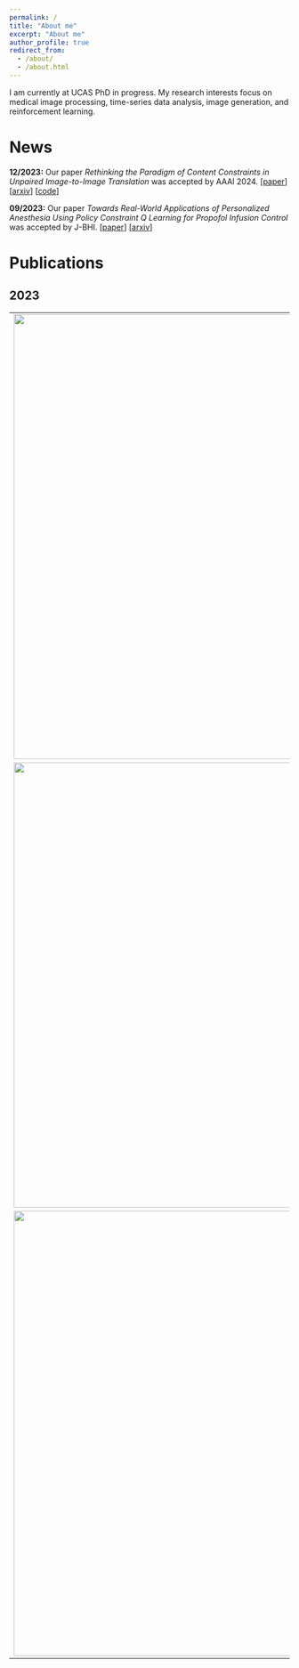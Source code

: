 ```yaml
---
permalink: /
title: "About me"
excerpt: "About me"
author_profile: true
redirect_from: 
  - /about/
  - /about.html
---
```


I am currently at UCAS PhD in progress. My research interests focus on medical image processing, time-series data analysis, image generation, and reinforcement learning.

News
======
**12/2023:** Our paper *Rethinking the Paradigm of Content Constraints in Unpaired Image-to-Image Translation* was accepted by AAAI 2024. [[paper](https://arxiv.org/abs/2211.10867)] [[arxiv](https://arxiv.org/abs/2211.10867)] [[code](https://github.com/XiudingCai/EnCo-pytorch)]

**09/2023:** Our paper *Towards Real-World Applications of Personalized Anesthesia Using Policy Constraint Q Learning for Propofol Infusion Control* was accepted by J-BHI. [[paper](https://ieeexplore.ieee.org/document/10268595)] [[arxiv](https://arxiv.org/abs/2303.10180)]

# Publications

## 2023

<table style="border: none; border-collapse: collapse;" border="0">
  <colgroup>
    <col style="width:40%">
      <col style="width:60%">
  </colgroup>
  <tbody>
    <!-- EnCo (AAAI'24) -->
    <tr style="border-collapse: separate; border-spacing:30em;">
      <td style="border-collapse: collapse; border: none;">
        <img src="https://xiudingcai.github.io/images/publications/EnCo_AAAI24.jpg" width="800">
      </td>     
      <td style="border-collapse: collapse; border: none;">
        <b>Rethinking the Paradigm of Content Constraints in Unpaired Image-to-Image Translation</b>
        <br><b>Xiuding Cai</b>, Yaoyao Zhu, Dong Miao, Linjie Fu and Yu Yao
        <br>
        <i>the Thirty-Eighth AAAI Conference on Artificial Intelligence (AAAI-24)</i>
        <br>
        <span>
          <a href="https://arxiv.org/abs/2211.10867"> <img src="https://img.shields.io/badge/Paper-2e75b7" alt="PDF" style="width: auto; height: 20px;"> </a>&nbsp;
        </span>  
        <span>
          <a href="https://arxiv.org/abs/2211.10867"> <img src="https://img.shields.io/badge/Arxiv-b31b1b" alt="PDF" style="width: auto; height: 20px;"> </a>&nbsp;
        </span>
        <span>
          <a href="https://github.com/XiudingCai/EnCo-pytorch"> <img src="https://img.shields.io/badge/Code-1c1c1c" alt="PDF" style="width: auto; height: 20px;"> </a>  
        </span>
      </td>
    </tr>     
    <!-- PCQL (J-BHI) -->
    <tr style="border-collapse: separate; border-spacing:30em;">
      <td style="border-collapse: collapse; border: none;">
        <img src="https://xiudingcai.github.io/images/publications/pcql.jpg" width="800">
      </td>     
      <td style="border-collapse: collapse; border: none;">
        <b>Towards Real-World Applications of Personalized Anesthesia Using Policy Constraint Q Learning for Propofol Infusion Control</b>
        <br><b>Xiuding Cai</b>, Jiao Chen, Yaoyao Zhu, Beimin Wang and Yu Yao
        <br>
        <i>IEEE Journal of Biomedical and Health Informatics (J-BHI) 2023</i>
        <br>
        <span>
          <a href="https://ieeexplore.ieee.org/document/10268595">paper</a>&nbsp;
        </span>  
        <span>
          <a href="https://arxiv.org/abs/2303.10180">arxiv</a>&nbsp;
        </span>
        <span>
          <a href="todo">code</a>
        </span>
      </td>
    </tr>
    <!-- EnCo (Arxiv) -->
    <tr style="border-collapse: separate; border-spacing:30em;">
      <td style="border-collapse: collapse; border: none;">
        <img src="https://xiudingcai.github.io/images/publications/enco.jpg" width="800">
      </td>
      <td style="border-collapse: collapse; border: none;">
        <b>Constraining Multi-scale Pairwise Features between Encoder and Decoder Using Contrastive Learning for Unpaired Image-to-Image Translation</b>
        <br><b>Xiuding Cai</b>, Yaoyao Zhu, Dong Miao, Linjie Fu and Yu Yao
        <br>
        <i>arXiv preprint arXiv:2211.10867</i>
        <br>
        <span>
          <a href="https://arxiv.org/abs/2211.10867">arxiv</a>&nbsp;
        </span>
        <span>
          <a href="https://github.com/XiudingCai/PyTorch-EnCo">code</a>
        </span>
      </td>
    </tr>
  </tbody>
</table>

